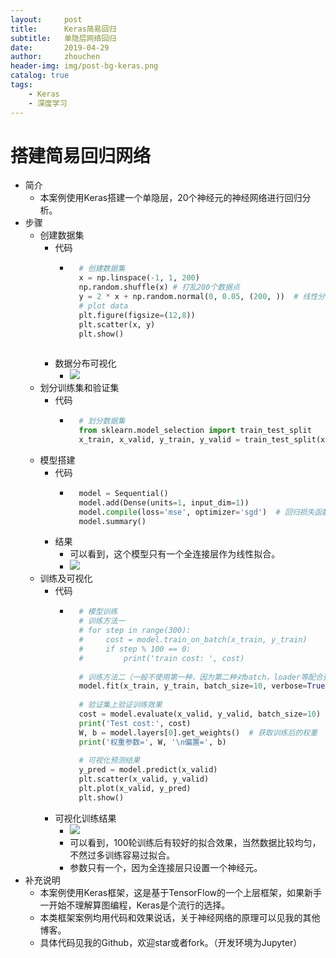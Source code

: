 ```yaml
---
layout:     post
title:      Keras简易回归
subtitle:   单隐层网络回归
date:       2019-04-29
author:     zhouchen
header-img: img/post-bg-keras.png
catalog: true
tags:
    - Keras
    - 深度学习
---
```


# 搭建简易回归网络
- 简介
	- 本案例使用Keras搭建一个单隐层，20个神经元的神经网络进行回归分析。
- 步骤
	- 创建数据集
		- 代码
			- ```python
				# 创建数据集
				x = np.linspace(-1, 1, 200)
				np.random.shuffle(x) # 打乱200个数据点
				y = 2 * x + np.random.normal(0, 0.05, (200, ))  # 线性分布
				# plot data
				plt.figure(figsize=(12,8))
				plt.scatter(x, y)
				plt.show()
				
				```
		- 数据分布可视化
			- ![](https://img-blog.csdnimg.cn/20190429145840346.png)
	- 划分训练集和验证集
		- 代码
			- ```python
				# 划分数据集
				from sklearn.model_selection import train_test_split
				x_train, x_valid, y_train, y_valid = train_test_split(x, y, test_size=0.2, random_state=2019)
				```
	- 模型搭建
		- 代码
			- ```python
				model = Sequential()
				model.add(Dense(units=1, input_dim=1)) 
				model.compile(loss='mse', optimizer='sgd')  # 回归损失函数一般使用mse
				model.summary()
				```
		- 结果
			- 可以看到，这个模型只有一个全连接层作为线性拟合。
			- ![](https://img-blog.csdnimg.cn/20190429150418275.png)
	- 训练及可视化
		- 代码
			- ```python
				# 模型训练
				# 训练方法一
				# for step in range(300):
				#     cost = model.train_on_batch(x_train, y_train)
				#     if step % 100 == 0:
				#         print('train cost: ', cost)
				
				# 训练方法二（一般不使用第一种，因为第二种对batch，loader等配合更好）
				model.fit(x_train, y_train, batch_size=10, verbose=True, epochs=100)
				
				# 验证集上验证训练效果
				cost = model.evaluate(x_valid, y_valid, batch_size=10)
				print('Test cost:', cost)
				W, b = model.layers[0].get_weights()  # 获取训练后的权重
				print('权重参数=', W, '\n偏置=', b)
				
				# 可视化预测结果
				y_pred = model.predict(x_valid)
				plt.scatter(x_valid, y_valid)
				plt.plot(x_valid, y_pred)
				plt.show()
				```
		- 可视化训练结果
			- ![](https://img-blog.csdnimg.cn/20190429151243619.png)
			- 可以看到，100轮训练后有较好的拟合效果，当然数据比较均匀，不然过多训练容易过拟合。
			- 参数只有一个，因为全连接层只设置一个神经元。
- 补充说明
	- 本案例使用Keras框架，这是基于TensorFlow的一个上层框架，如果新手一开始不理解算图编程，Keras是个流行的选择。
	- 本类框架案例均用代码和效果说话，关于神经网络的原理可以见我的其他博客。
	- 具体代码见我的Github，欢迎star或者fork。（开发环境为Jupyter）